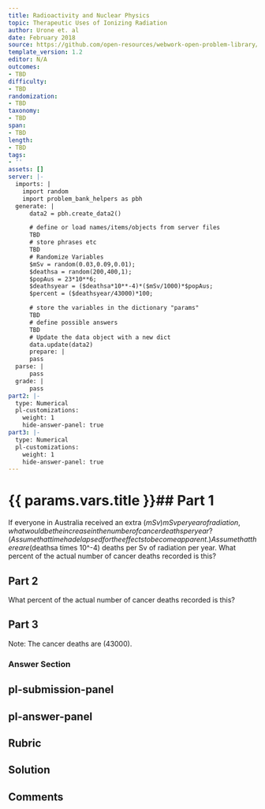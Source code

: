 ```yaml
---
title: Radioactivity and Nuclear Physics
topic: Therapeutic Uses of Ionizing Radiation
author: Urone et. al
date: February 2018
source: https://github.com/open-resources/webwork-open-problem-library/tree/master/Contrib/BrockPhysics/College_Physics_Urone/32.Medical_Applications_of_Nuclear_Physics/32-03.Therapeutic_Ionizing_Radiation/NU_U17-32-03-010.pg
template_version: 1.2
editor: N/A
outcomes:
- TBD
difficulty:
- TBD
randomization:
- TBD
taxonomy:
- TBD
span:
- TBD
length:
- TBD
tags:
- ''
assets: []
server: |-
  imports: |
    import random
    import problem_bank_helpers as pbh
  generate: |
      data2 = pbh.create_data2()

      # define or load names/items/objects from server files
      TBD
      # store phrases etc
      TBD
      # Randomize Variables
      $mSv = random(0.03,0.09,0.01);
      $deathsa = random(200,400,1);
      $popAus = 23*10**6;
      $deathsyear = ($deathsa*10**-4)*($mSv/1000)*$popAus;
      $percent = ($deathsyear/43000)*100;

      # store the variables in the dictionary "params"
      TBD
      # define possible answers
      TBD
      # Update the data object with a new dict
      data.update(data2)
      prepare: |
      pass
  parse: |
      pass
  grade: |
      pass
part2: |-
  type: Numerical
  pl-customizations:
    weight: 1
    hide-answer-panel: true
part3: |-
  type: Numerical
  pl-customizations:
    weight: 1
    hide-answer-panel: true
---
```


# {{ params.vars.title }}## Part 1 
If everyone in Australia received an extra ($mSv) mSv per year of radiation, what would  be the increase in the number of cancer deaths per year? (Assume that time had  elapsed for the effects to become apparent.) Assume that there are ($deathsa times 10^-4) deaths per Sv of radiation per year. What percent of the actual number of cancer deaths recorded is this? 
## Part 2 
What percent of the actual number of cancer deaths recorded is this? 
## Part 3 
Note: The cancer deaths are (43000). 


### Answer Section 


## pl-submission-panel 


## pl-answer-panel 


## Rubric 


## Solution 


## Comments 


